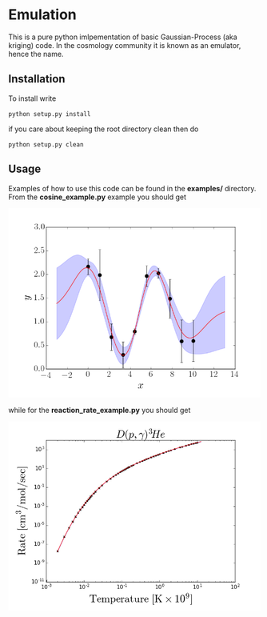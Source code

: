 Emulation
=========
This is a pure python imlpementation of basic Gaussian-Process
(aka kriging) code. In the cosmology community it is known as
an emulator, hence the name.

Installation
------------
To install write
```
python setup.py install
```
if you care about keeping the root directory clean then do
```
python setup.py clean
```

Usage
-----
Examples of how to use this code can be found
in the **examples/** directory. From the **cosine_example.py**
example you should get

![alt text](https://github.com/tmcclintock/Emulation/blob/master/figures/cosine_example.png)

while for the **reaction_rate_example.py** you should get

![alt text](https://github.com/tmcclintock/Emulation/blob/master/figures/reaction_rate.png)
